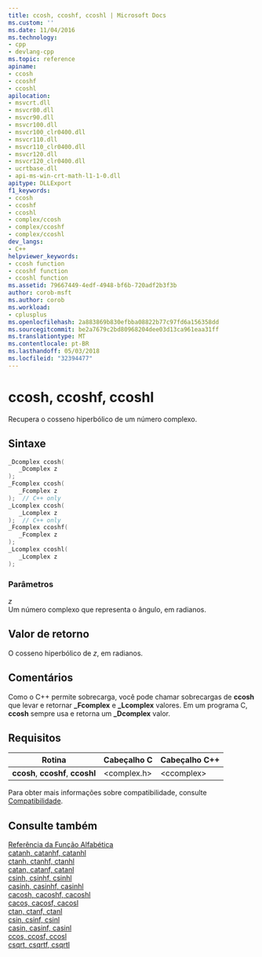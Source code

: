 ```yaml
---
title: ccosh, ccoshf, ccoshl | Microsoft Docs
ms.custom: ''
ms.date: 11/04/2016
ms.technology:
- cpp
- devlang-cpp
ms.topic: reference
apiname:
- ccosh
- ccoshf
- ccoshl
apilocation:
- msvcrt.dll
- msvcr80.dll
- msvcr90.dll
- msvcr100.dll
- msvcr100_clr0400.dll
- msvcr110.dll
- msvcr110_clr0400.dll
- msvcr120.dll
- msvcr120_clr0400.dll
- ucrtbase.dll
- api-ms-win-crt-math-l1-1-0.dll
apitype: DLLExport
f1_keywords:
- ccosh
- ccoshf
- ccoshl
- complex/ccosh
- complex/ccoshf
- complex/ccoshl
dev_langs:
- C++
helpviewer_keywords:
- ccosh function
- ccoshf function
- ccoshl function
ms.assetid: 79667449-4edf-4948-bf6b-720adf2b3f3b
author: corob-msft
ms.author: corob
ms.workload:
- cplusplus
ms.openlocfilehash: 2a883869b830efbba08822b77c97fd6a156358dd
ms.sourcegitcommit: be2a7679c2bd80968204dee03d13ca961eaa31ff
ms.translationtype: MT
ms.contentlocale: pt-BR
ms.lasthandoff: 05/03/2018
ms.locfileid: "32394477"
---
```

# <a name="ccosh-ccoshf-ccoshl"></a>ccosh, ccoshf, ccoshl

Recupera o cosseno hiperbólico de um número complexo.

## <a name="syntax"></a>Sintaxe

```C
_Dcomplex ccosh(
   _Dcomplex z
);
_Fcomplex ccosh(
   _Fcomplex z
);  // C++ only
_Lcomplex ccosh(
   _Lcomplex z
);  // C++ only
_Fcomplex ccoshf(
   _Fcomplex z
);
_Lcomplex ccoshl(
   _Lcomplex z
);
```

### <a name="parameters"></a>Parâmetros

*z*<br/>
Um número complexo que representa o ângulo, em radianos.

## <a name="return-value"></a>Valor de retorno

O cosseno hiperbólico de *z*, em radianos.

## <a name="remarks"></a>Comentários

Como o C++ permite sobrecarga, você pode chamar sobrecargas de **ccosh** que levar e retornar **_Fcomplex** e **_Lcomplex** valores. Em um programa C, **ccosh** sempre usa e retorna um **_Dcomplex** valor.

## <a name="requirements"></a>Requisitos

|Rotina|Cabeçalho C|Cabeçalho C++|
|-------------|--------------|------------------|
|**ccosh**, **ccoshf**, **ccoshl**|\<complex.h>|\<ccomplex>|

Para obter mais informações sobre compatibilidade, consulte [Compatibilidade](../../c-runtime-library/compatibility.md).

## <a name="see-also"></a>Consulte também

[Referência da Função Alfabética](crt-alphabetical-function-reference.md)<br/>
[catanh, catanhf, catanhl](catanh-catanhf-catanhl.md)<br/>
[ctanh, ctanhf, ctanhl](ctanh-ctanhf-ctanhl.md)<br/>
[catan, catanf, catanl](catan-catanf-catanl.md)<br/>
[csinh, csinhf, csinhl](csinh-csinhf-csinhl.md)<br/>
[casinh, casinhf, casinhl](casinh-casinhf-casinhl.md)<br/>
[cacosh, cacoshf, cacoshl](cacosh-cacoshf-cacoshl.md)<br/>
[cacos, cacosf, cacosl](cacos-cacosf-cacosl.md)<br/>
[ctan, ctanf, ctanl](ctan-ctanf-ctanl.md)<br/>
[csin, csinf, csinl](csin-csinf-csinl.md)<br/>
[casin, casinf, casinl](casin-casinf-casinl.md)<br/>
[ccos, ccosf, ccosl](ccos-ccosf-ccosl.md)<br/>
[csqrt, csqrtf, csqrtl](csqrt-csqrtf-csqrtl.md)<br/>
